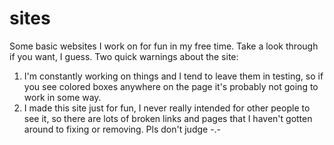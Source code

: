 # sites
Some basic websites I work on for fun in my free time. Take a look through if you want, I guess. Two quick warnings about the site: 
  1. I'm constantly working on things and I tend to leave them in testing, so if you see colored boxes anywhere on the page it's probably not going to work in some way.
  2. I made this site just for fun, I never really intended for other people to see it, so there are lots of broken links and pages that I haven't gotten around to fixing or removing. Pls don't judge -.-
